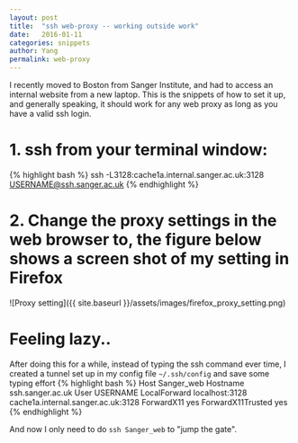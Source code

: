 ```yaml
---
layout: post
title:  "ssh web-proxy -- working outside work"
date:   2016-01-11
categories: snippets
author: Yang
permalink: web-proxy
---
```


I recently moved to Boston from Sanger Institute, and had to access an internal website from a new laptop. This is the snippets of how to set it up, and generally speaking, it should work for any web proxy as long as you have a valid ssh login.

# 1. ssh from your terminal window:
{% highlight bash %}
ssh -L3128:cache1a.internal.sanger.ac.uk:3128 USERNAME@ssh.sanger.ac.uk
{% endhighlight %}

# 2. Change the proxy settings in the web browser to, the figure below shows a screen shot of my setting in Firefox

![Proxy setting]({{ site.baseurl }}/assets/images/firefox_proxy_setting.png)

# Feeling lazy..
After doing this for a while, instead of typing the ssh command ever time, I created a tunnel set up in my config file `~/.ssh/config` and save some typing effort
{% highlight bash %}
Host Sanger_web
Hostname ssh.sanger.ac.uk
User USERNAME
LocalForward localhost:3128 cache1a.internal.sanger.ac.uk:3128
ForwardX11 yes
ForwardX11Trusted yes
{% endhighlight %}

And now I only need to do `ssh Sanger_web` to "jump the gate".
